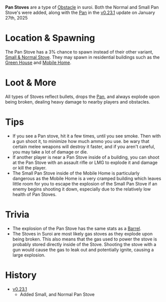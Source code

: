 **Pan Stoves** are a type of [Obstacle](/obstacles) in suroi. Both the Normal and Small Pan Stove's were added, along with the [Pan](/weapons/melee/pan) in the [v0.23.1](https://github.com/HasangerGames/suroi/releases/tag/v0.23.1) update on January 27th, 2025

# Location & Spawning

The Pan Stove has a 3% chance to spawn instead of their other variant, [Small & Normal Stove](/obstacles/stoves). They may spawn in residential buildings such as the [Green House](/buildings/green_house) and [Mobile Home](/buildings/mobile_home).

# Loot & More

All types of Stoves reflect bullets, drops the [Pan](/weapons/melee/pan), and always explode upon being broken, dealing heavy damage to nearby players and obstacles.

# Tips

- If you see a Pan stove, hit it a few times, until you see smoke. Then with a gun shoot it, to minimize how much ammo you use. be wary that certain melee weapons will destroy it faster, and if you aren't careful, you may take a lot of damage or die.
- If another player is near a Pan Stove inside of a building, you can shoot at the Pan Stove with an assault rifle or LMG to explode it and damage or kill the player.
- The Small Pan Stove inside of the Mobile Home is particularly dangerous as the Mobile Home is a very cramped building which leaves little room for you to escape the explosion of the Small Pan Stove if an enemy begins shooting it down, especially due to the relatively low health of Pan Stoves.

# Trivia

- The explosion of the Pan Stove has the same stats as a [Barrel](/obstacles/barrel).
- The Stoves in Suroi are most likely gas stoves as they explode upon being broken. This also means that the gas used to power the stove is probably stored directly inside of the Stove. Shooting the stove with a gun would cause the gas to leak out and potentially ignite, causing a large explosion.

# History

- [v0.23.1](https://github.com/HasangerGames/suroi/releases/tag/v0.23.1)
  - Added Small, and Normal Pan Stove

